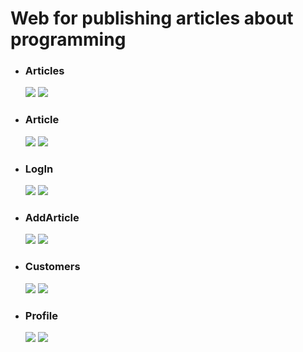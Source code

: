 <h1>Web for publishing articles about programming</h1>


<ul>
    <li>
        <h3>Articles</h3>
        <img src="./images/front_pc.png">
        <img src="./images/front_mobile.png">
    </li>
    <li>
        <h3>Article</h3>
        <img src="./images/article_pc.png">
        <img src="./images/article_mobile.png">
    </li>
    <li>
        <h3>LogIn</h3>
        <img src="./images/login_pc.png">
        <img src="./images/login_mobile.png">
    </li>
    <li>
        <h3>AddArticle</h3>
        <img src="./images/add_article_pc.png">
        <img src="./images/add_article_mobile.png">
    </li>
    <li>
        <h3>Customers</h3>
        <img src="./images/customers_pc.png">
        <img src="./images/customers_mobile.png">
    </li>
    <li>
        <h3>Profile</h3>
        <img src="./images/profile_pc.png">
        <img src="./images/profile_mobile.png">
    </li>
</ul>